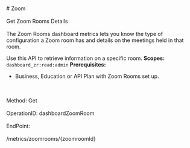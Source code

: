 <br>#     Zoom</br>
<br>Get Zoom Rooms Details</br>
<br>The Zoom Rooms dashboard metrics lets you know the type of configuration a Zoom room has and details on the meetings held in that room. 

Use this API to retrieve information on a specific room.
**Scopes:** `dashboard_zr:read:admin` 
**Prerequisites:**
* Business, Education or API Plan with Zoom Rooms set up.
</br>
<br>Method: Get</br>
<br>OperationID: dashboardZoomRoom</br>
<br>EndPoint:</br>
<br>/metrics/zoomrooms/{zoomroomId}</br>
